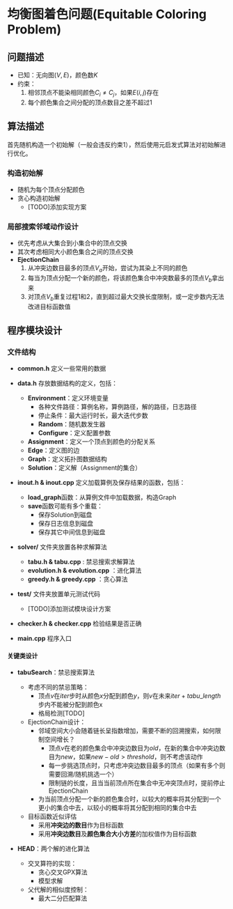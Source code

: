 # 均衡图着色问题(Equitable Coloring Problem)

## 问题描述

+ 已知：无向图$(V, E)$，颜色数$K$
+ 约束：
    1. 相邻顶点不能染相同颜色$C_i \neq C_j$，如果$E(i,j)$存在
    2. 每个颜色集合之间分配的顶点数目之差不超过1

## 算法描述

首先随机构造一个初始解（一般会违反约束1），然后使用元启发式算法对初始解进行优化。

### 构造初始解

+ 随机为每个顶点分配颜色
+ 贪心构造初始解
    + [TODO]添加实现方案

### 局部搜索邻域动作设计

+ 优先考虑从大集合到小集合中的顶点交换
+ 其次考虑相同大小颜色集合之间的顶点交换
+ __EjectionChain__
    1. 从冲突边数目最多的顶点$V_a$开始，尝试为其染上不同的颜色
    2. 每当为顶点分配一个新的颜色，将该颜色集合中冲突数最多的顶点$V_b$拿出来
    3. 对顶点$V_b$重复过程1和2，直到超过最大交换长度限制，或一定步数内无法改进目标函数值

## 程序模块设计

### 文件结构

+ **common.h** 定义一些常用的数据

+ **data.h** 存放数据结构的定义，包括：
    + __Environment__：定义环境变量
        + 各种文件路径：算例名称，算例路径，解的路径，日志路径
        + 停止条件：最大运行时长，最大迭代步数
        + __Random__：随机数发生器
        + __Configure__：定义配置参数
    + __Assignment__：定义一个顶点到颜色的分配关系
    + __Edge__：定义图的边
    + __Graph__：定义拓扑图数据结构
    + __Solution__：定义解（Assignment的集合）

+ **inout.h & inout.cpp** 定义加载算例及保存结果的函数，包括：
    + **load_graph**函数：从算例文件中加载数据，构造Graph
    + **save**函数可能有多个重载：
        + 保存Solution到磁盘
        + 保存日志信息到磁盘
        + 保存其它中间信息到磁盘

+ **solver/** 文件夹放置各种求解算法
    + **tabu.h & tabu.cpp** : 禁忌搜索求解算法
    + **evolution.h & evolution.cpp** ：进化算法
    + **greedy.h & greedy.cpp** ：贪心算法

+ **test/** 文件夹放置单元测试代码
    + [TODO]添加测试模块设计方案

+ **checker.h & checker.cpp** 检验结果是否正确

+ **main.cpp** 程序入口

#### 关键类设计

+ **tabuSearch**：禁忌搜索算法
    + 考虑不同的禁忌策略：
        + 顶点$v$在$iter$步时从颜色$x$分配到颜色$y$，则$v$在未来$iter + tabu\_length$步内不能被分配到颜色x
        + 格局检测[TODO]
    + EjectionChain设计：
        + 邻域空间大小会随着链长呈指数增加，需要不断的回溯搜索，如何限制空间增长？
            + 顶点$v$在老的颜色集合中冲突边数目为$old$，在新的集合中冲突边数目为$new$，如果$new - old > threshold$，则不考虑该动作
            + 每一步挑选顶点时，只考虑冲突边数目最多的顶点（如果有多个则需要回溯/随机挑选一个）
            + 限制链的长度，且当当前顶点所在集合中无冲突顶点时，提前停止EjectionChain
        + 为当前顶点分配一个新的颜色集合时，以较大的概率将其分配到一个更小的集合中去，以较小的概率将其分配到相同的集合中去
    + 目标函数近似评估
        + 采用**冲突边的数目**作为目标函数
        + 采用**冲突边数目**及**颜色集合大小方差**的加权值作为目标函数

+ **HEAD**：两个解的进化算法
    + 交叉算符的实现：
        + 贪心交叉GPX算法
        + 模型求解
    + 父代解的相似度控制：
        + 最大二分匹配算法
